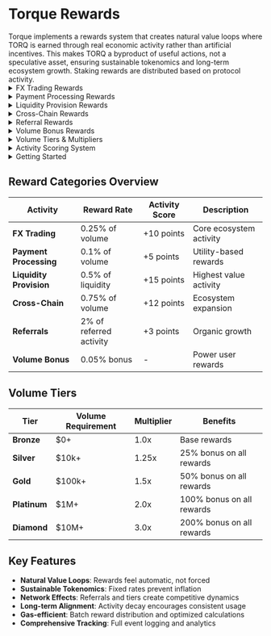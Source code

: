 # Torque Rewards

<div class="intro-description">
Torque implements a rewards system that creates natural value loops where TORQ is earned through real economic activity rather than artificial incentives. This makes TORQ a byproduct of useful actions, not a speculative asset, ensuring sustainable tokenomics and long-term ecosystem growth. Staking rewards are distributed based on protocol activity. 
</div>

<div class="faq-container">

<details>
<summary>FX Trading Rewards</summary>
<div>
Earn 0.25% of trade volume in TORQ tokens for every FX trade you make. Trading is the core use case of Torque, making these rewards feel organic and natural. As you build volume, you'll qualify for tier multipliers that boost all your rewards across the ecosystem.
</div>
</details>

<details>
<summary>Payment Processing Rewards</summary>
<div>
Earn 0.1% of payment volume in TORQ for processing payments through TorquePayments. Whether you're making crypto-to-crypto payments, donations, or using BNPL services, you'll earn rewards for every transaction processed through the Torque ecosystem.
</div>
</details>

<details>
<summary>Liquidity Provision Rewards</summary>
<div>
Earn 0.5% of your provided liquidity in TORQ tokens. Liquidity providers directly enable the ecosystem and receive the highest activity score points (+15), making this one of the most valuable ways to contribute to and earn from the Torque protocol.
</div>
</details>

<details>
<summary>Cross-Chain Rewards</summary>
<div>
Earn 0.75% of cross-chain volume for bridging assets across different blockchain networks. Cross-chain operations are essential for ecosystem expansion and receive high activity score points (+12) for their strategic importance.
</div>
</details>

<details>
<summary>Referral Rewards</summary>
<div>
Earn 2% of referred users' activity when you bring new participants to Torque. This creates organic growth through user networks and rewards community building. Referral rewards apply to all activities including trading, payments, and liquidity provision.
</div>
</details>

<details>
<summary>Volume Bonus Rewards</summary>
<div>
High-volume users receive a 0.05% bonus on total volume across all activities. This rewards power users who drive the most value to the ecosystem and encourages continued engagement with the platform.
</div>
</details>

<details>
<summary>Volume Tiers & Multipliers</summary>
<div>
Progress through volume-based tiers that provide multipliers on all rewards: Bronze (1.0x), Silver (1.25x at $10k+), Gold (1.5x at $100k+), Platinum (2.0x at $1M+), and Diamond (3.0x at $10M+). Higher tiers provide significant bonuses on all reward categories.
</div>
</details>

<details>
<summary>Activity Scoring System</summary>
<div>
Build an Activity Score (0-1000) based on engagement: liquidity provision (+15), cross-chain operations (+12), FX trading (+10), staking (+8), payment processing (+5), and referrals (+3). Higher scores provide bonus rewards: 800+ (0.5%), 600+ (0.3%), 400+ (0.15%), 200+ (0.05%). Scores decay over time to encourage consistent engagement.
</div>
</details>

<details>
<summary>Getting Started</summary>
<div class="faq-reward">
Begin with FX trading to earn your first TORQ tokens and build volume toward Silver tier for 25% bonus rewards. Diversify your activity by trying payments, liquidity provision, and staking to maximize your activity score. Engage consistently to maintain high scores and refer friends to earn 2% of their activity.
</div>
</details>

</div>

## Reward Categories Overview

| Activity | Reward Rate | Activity Score | Description |
|----------|-------------|----------------|-------------|
| **FX Trading** | 0.25% of volume | +10 points | Core ecosystem activity |
| **Payment Processing** | 0.1% of volume | +5 points | Utility-based rewards |
| **Liquidity Provision** | 0.5% of liquidity | +15 points | Highest value activity |
| **Cross-Chain** | 0.75% of volume | +12 points | Ecosystem expansion |
| **Referrals** | 2% of referred activity | +3 points | Organic growth |
| **Volume Bonus** | 0.05% bonus | - | Power user rewards |

## Volume Tiers

| Tier | Volume Requirement | Multiplier | Benefits |
|------|-------------------|------------|----------|
| **Bronze** | $0+ | 1.0x | Base rewards |
| **Silver** | $10k+ | 1.25x | 25% bonus on all rewards |
| **Gold** | $100k+ | 1.5x | 50% bonus on all rewards |
| **Platinum** | $1M+ | 2.0x | 100% bonus on all rewards |
| **Diamond** | $10M+ | 3.0x | 200% bonus on all rewards |

## Key Features

- **Natural Value Loops**: Rewards feel automatic, not forced
- **Sustainable Tokenomics**: Fixed rates prevent inflation
- **Network Effects**: Referrals and tiers create competitive dynamics
- **Long-term Alignment**: Activity decay encourages consistent usage
- **Gas-efficient**: Batch reward distribution and optimized calculations
- **Comprehensive Tracking**: Full event logging and analytics